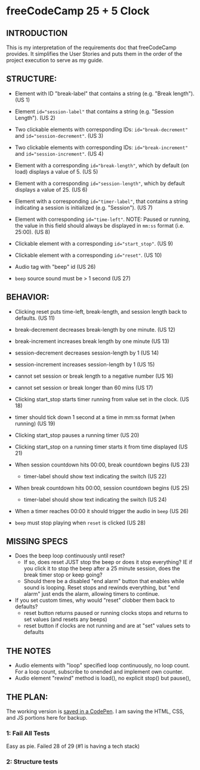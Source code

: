 # freeCodeCamp 25 + 5 Clock

## INTRODUCTION

This is my interpretation of the requirements doc that freeCodeCamp provides. It simplifies the User Stories and puts them in the order of the project execution to serve as my guide.

## STRUCTURE:
  - Element with ID "break-label" that contains a string (e.g. "Break length"). (US 1)

  - Element `id="session-label"` that contains a string (e.g. "Session Length").  (US 2)

  - Two clickable elements with corresponding IDs: `id="break-decrement"` and `id="session-decrement"`.  (US 3)

  - Two clickable elements with corresponding IDs: `id="break-increment"` and `id="session-increment"`. (US 4)

  - Element with a corresponding `id="break-length"`, which by default (on load) displays a value of 5.  (US 5)

  - Element with a corresponding `id="session-length"`, which by default displays a value of 25. (US 6)

  - Element with a corresponding `id="timer-label"`, that contains a string indicating a session is initialized (e.g. "Session"). (US 7) 

  - Element with corresponding `id="time-left"`. NOTE: Paused or running, the value in this field should always be displayed in `mm:ss` format (i.e. 25:00). (US 8)  

  - Clickable element with a corresponding `id="start_stop"`. (US 9) 

  - Clickable element with a corresponding `id="reset"`. (US 10)

  - Audio tag with "beep" id (US 26)

  - `beep` source sound must be > 1 second (US 27)

    

## BEHAVIOR:
- Clicking reset puts time-left, break-length, and session length back to defaults. (US 11)
- break-decrement decreases break-length by one minute. (US 12)
- break-increment increases break length by one minute (US 13)
- session-decrement decreases session-length by 1 (US 14)
- session-increment increases session-length by 1 (US 15)
- cannot set session or break length to a negative number (US 16)
- cannot set session or break longer than 60 mins (US 17)
- Clicking start_stop starts timer running from value set in the clock. (US 18)
- timer should tick down 1 second at a time in mm:ss format (when running) (US 19)
- Clicking start_stop pauses a running timer (US 20)
- Clicking start_stop on a running timer starts it from time displayed (US 21)
- When session countdown hits 00:00, break countdown begins (US 23)
  - timer-label should show text indicating the switch (US 22)

- When break countdown hits 00:00, session countdown begins (US 25)
  - timer-label should show text indicating the switch (US 24)
- When a timer reaches 00:00 it should trigger the audio in `beep` (US 26)
- `beep` must stop playing when `reset` is clicked (US 28)



## MISSING SPECS

- Does the beep loop continuously until reset?
  - If so, does reset JUST stop the beep or does it stop everything? IE if you click it to stop the beep after a 25 minute session, does the break timer stop or keep going?
  - Should there be a disabled "end alarm" button that enables while sound is looping. Reset stops and rewinds everything, but "end alarm" just ends the alarm, allowing timers to continue.
- If you set custom times, why would "reset" clobber them back to defaults? 
  - reset button returns paused or running clocks stops and returns to set values (and resets any beeps)
  - reset button if clocks are not running and are at "set" values sets to defaults

## THE NOTES

- Audio elements with "loop" specified loop continuously, no loop count. For a loop count, subscribe to onended and implement own counter.
- Audio element "rewind" method is load(), no explicit stop() but pause(),



## THE PLAN:

The working version is [saved in a CodePen](https://codepen.io/GregBulmash/pen/gOGLbrp). I am saving the HTML, CSS, and JS portions here for backup.

### 1: Fail All Tests

Easy as pie. Failed 28 of 29 (#1 is having a tech stack)

### 2: Structure tests 
